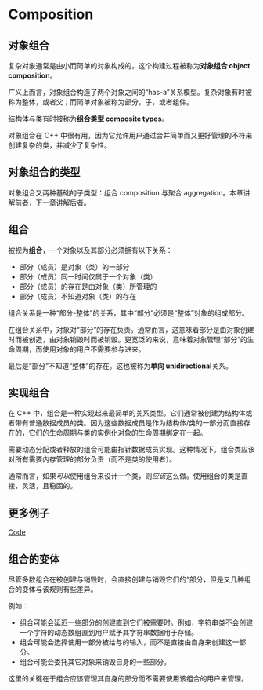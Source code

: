 # Composition

## 对象组合

复杂对象通常是由小而简单的对象构成的，这个构建过程被称为**对象组合 object composition**。

广义上而言，对象组合构造了两个对象之间的“has-a”关系模型。复杂对象有时被称为整体，或者父；而简单对象被称为部分，子，或者组件。

结构体与类有时被称为**组合类型 composite types**。

对象组合在 C++ 中很有用，因为它允许用户通过合并简单而又更好管理的不符来创建复杂的类，并减少了复杂性。

## 对象组合的类型

对象组合又两种基础的子类型：组合 composition 与聚合 aggregation。本章讲解前者，下一章讲解后者。

## 组合

被视为**组合**，一个对象以及其部分必须拥有以下关系：

- 部分（成员）是对象（类）的一部分
- 部分（成员）同一时间仅属于一个对象（类）
- 部分（成员）的存在是由对象（类）所管理的
- 部分（成员）不知道对象（类）的存在

组合关系是一种“部分-整体”的关系，其中“部分”必须是“整体”对象的组成部分。

在组合关系中，对象对“部分”的存在负责。通常而言，这意味着部分是由对象创建时而被创造，由对象销毁时而被销毁。更宽泛的来说，意味着对象管理“部分”的生命周期，而使用对象的用户不需要参与进来。

最后是“部分”不知道“整体”的存在。这也被称为**单向 unidirectional**关系。

## 实现组合

在 C++ 中，组合是一种实现起来最简单的关系类型。它们通常被创建为结构体或者带有普通数据成员的类。因为这些数据成员是作为结构体/类的一部分而直接存在的，它们的生命周期与类的实例化对象的生命周期绑定在一起。

需要动态分配或者释放的组合可能由指针数据成员实现。这种情况下，组合类应该对所有需要内存管理的部分负责（而不是类的使用者）。

通常而言，如果*可以*使用组合来设计一个类，则*应该*这么做。使用组合的类是直接，灵活，且稳固的。

## 更多例子

[Code](../t_composition/main.cpp)

## 组合的变体

尽管多数组合在被创建与销毁时，会直接创建与销毁它们的“部分，但是又几种组合的变体与该规则有些差异。

例如：

- 组合可能会延迟一些部分的创建直到它们被需要时。例如，字符串类不会创建一个字符的动态数组直到用户赋予其字符串数据用于存储。
- 组合可能会选择使用一部分被给与的输入，而不是直接由自身来创建这一部分。
- 组合可能会委托其它对象来销毁自身的一些部分。

这里的关键在于组合应该管理其自身的部分而不需要使用该组合的用户来管理。
